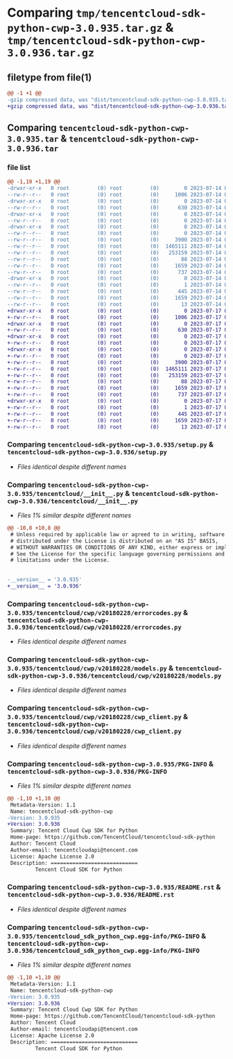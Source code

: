 # Comparing `tmp/tencentcloud-sdk-python-cwp-3.0.935.tar.gz` & `tmp/tencentcloud-sdk-python-cwp-3.0.936.tar.gz`

## filetype from file(1)

```diff
@@ -1 +1 @@
-gzip compressed data, was "dist/tencentcloud-sdk-python-cwp-3.0.935.tar", last modified: Fri Jul 14 00:21:27 2023, max compression
+gzip compressed data, was "dist/tencentcloud-sdk-python-cwp-3.0.936.tar", last modified: Mon Jul 17 00:22:30 2023, max compression
```

## Comparing `tencentcloud-sdk-python-cwp-3.0.935.tar` & `tencentcloud-sdk-python-cwp-3.0.936.tar`

### file list

```diff
@@ -1,19 +1,19 @@
-drwxr-xr-x   0 root         (0) root         (0)        0 2023-07-14 00:21:27.000000 tencentcloud-sdk-python-cwp-3.0.935/
--rw-r--r--   0 root         (0) root         (0)     1006 2023-07-14 00:21:27.000000 tencentcloud-sdk-python-cwp-3.0.935/setup.py
-drwxr-xr-x   0 root         (0) root         (0)        0 2023-07-14 00:21:27.000000 tencentcloud-sdk-python-cwp-3.0.935/tencentcloud/
--rw-r--r--   0 root         (0) root         (0)      630 2023-07-14 00:21:27.000000 tencentcloud-sdk-python-cwp-3.0.935/tencentcloud/__init__.py
-drwxr-xr-x   0 root         (0) root         (0)        0 2023-07-14 00:21:27.000000 tencentcloud-sdk-python-cwp-3.0.935/tencentcloud/cwp/
--rw-r--r--   0 root         (0) root         (0)        0 2023-07-14 00:21:27.000000 tencentcloud-sdk-python-cwp-3.0.935/tencentcloud/cwp/__init__.py
-drwxr-xr-x   0 root         (0) root         (0)        0 2023-07-14 00:21:27.000000 tencentcloud-sdk-python-cwp-3.0.935/tencentcloud/cwp/v20180228/
--rw-r--r--   0 root         (0) root         (0)        0 2023-07-14 00:21:27.000000 tencentcloud-sdk-python-cwp-3.0.935/tencentcloud/cwp/v20180228/__init__.py
--rw-r--r--   0 root         (0) root         (0)     3900 2023-07-14 00:21:27.000000 tencentcloud-sdk-python-cwp-3.0.935/tencentcloud/cwp/v20180228/errorcodes.py
--rw-r--r--   0 root         (0) root         (0)  1465111 2023-07-14 00:21:27.000000 tencentcloud-sdk-python-cwp-3.0.935/tencentcloud/cwp/v20180228/models.py
--rw-r--r--   0 root         (0) root         (0)   253159 2023-07-14 00:21:27.000000 tencentcloud-sdk-python-cwp-3.0.935/tencentcloud/cwp/v20180228/cwp_client.py
--rw-r--r--   0 root         (0) root         (0)       88 2023-07-14 00:21:27.000000 tencentcloud-sdk-python-cwp-3.0.935/setup.cfg
--rw-r--r--   0 root         (0) root         (0)     1659 2023-07-14 00:21:27.000000 tencentcloud-sdk-python-cwp-3.0.935/PKG-INFO
--rw-r--r--   0 root         (0) root         (0)      737 2023-07-14 00:21:27.000000 tencentcloud-sdk-python-cwp-3.0.935/README.rst
-drwxr-xr-x   0 root         (0) root         (0)        0 2023-07-14 00:21:27.000000 tencentcloud-sdk-python-cwp-3.0.935/tencentcloud_sdk_python_cwp.egg-info/
--rw-r--r--   0 root         (0) root         (0)        1 2023-07-14 00:21:27.000000 tencentcloud-sdk-python-cwp-3.0.935/tencentcloud_sdk_python_cwp.egg-info/dependency_links.txt
--rw-r--r--   0 root         (0) root         (0)      445 2023-07-14 00:21:27.000000 tencentcloud-sdk-python-cwp-3.0.935/tencentcloud_sdk_python_cwp.egg-info/SOURCES.txt
--rw-r--r--   0 root         (0) root         (0)     1659 2023-07-14 00:21:27.000000 tencentcloud-sdk-python-cwp-3.0.935/tencentcloud_sdk_python_cwp.egg-info/PKG-INFO
--rw-r--r--   0 root         (0) root         (0)       13 2023-07-14 00:21:27.000000 tencentcloud-sdk-python-cwp-3.0.935/tencentcloud_sdk_python_cwp.egg-info/top_level.txt
+drwxr-xr-x   0 root         (0) root         (0)        0 2023-07-17 00:22:30.000000 tencentcloud-sdk-python-cwp-3.0.936/
+-rw-r--r--   0 root         (0) root         (0)     1006 2023-07-17 00:22:30.000000 tencentcloud-sdk-python-cwp-3.0.936/setup.py
+drwxr-xr-x   0 root         (0) root         (0)        0 2023-07-17 00:22:30.000000 tencentcloud-sdk-python-cwp-3.0.936/tencentcloud/
+-rw-r--r--   0 root         (0) root         (0)      630 2023-07-17 00:22:30.000000 tencentcloud-sdk-python-cwp-3.0.936/tencentcloud/__init__.py
+drwxr-xr-x   0 root         (0) root         (0)        0 2023-07-17 00:22:30.000000 tencentcloud-sdk-python-cwp-3.0.936/tencentcloud/cwp/
+-rw-r--r--   0 root         (0) root         (0)        0 2023-07-17 00:22:30.000000 tencentcloud-sdk-python-cwp-3.0.936/tencentcloud/cwp/__init__.py
+drwxr-xr-x   0 root         (0) root         (0)        0 2023-07-17 00:22:30.000000 tencentcloud-sdk-python-cwp-3.0.936/tencentcloud/cwp/v20180228/
+-rw-r--r--   0 root         (0) root         (0)        0 2023-07-17 00:22:30.000000 tencentcloud-sdk-python-cwp-3.0.936/tencentcloud/cwp/v20180228/__init__.py
+-rw-r--r--   0 root         (0) root         (0)     3900 2023-07-17 00:22:30.000000 tencentcloud-sdk-python-cwp-3.0.936/tencentcloud/cwp/v20180228/errorcodes.py
+-rw-r--r--   0 root         (0) root         (0)  1465111 2023-07-17 00:22:30.000000 tencentcloud-sdk-python-cwp-3.0.936/tencentcloud/cwp/v20180228/models.py
+-rw-r--r--   0 root         (0) root         (0)   253159 2023-07-17 00:22:30.000000 tencentcloud-sdk-python-cwp-3.0.936/tencentcloud/cwp/v20180228/cwp_client.py
+-rw-r--r--   0 root         (0) root         (0)       88 2023-07-17 00:22:30.000000 tencentcloud-sdk-python-cwp-3.0.936/setup.cfg
+-rw-r--r--   0 root         (0) root         (0)     1659 2023-07-17 00:22:30.000000 tencentcloud-sdk-python-cwp-3.0.936/PKG-INFO
+-rw-r--r--   0 root         (0) root         (0)      737 2023-07-17 00:22:30.000000 tencentcloud-sdk-python-cwp-3.0.936/README.rst
+drwxr-xr-x   0 root         (0) root         (0)        0 2023-07-17 00:22:30.000000 tencentcloud-sdk-python-cwp-3.0.936/tencentcloud_sdk_python_cwp.egg-info/
+-rw-r--r--   0 root         (0) root         (0)        1 2023-07-17 00:22:30.000000 tencentcloud-sdk-python-cwp-3.0.936/tencentcloud_sdk_python_cwp.egg-info/dependency_links.txt
+-rw-r--r--   0 root         (0) root         (0)      445 2023-07-17 00:22:30.000000 tencentcloud-sdk-python-cwp-3.0.936/tencentcloud_sdk_python_cwp.egg-info/SOURCES.txt
+-rw-r--r--   0 root         (0) root         (0)     1659 2023-07-17 00:22:30.000000 tencentcloud-sdk-python-cwp-3.0.936/tencentcloud_sdk_python_cwp.egg-info/PKG-INFO
+-rw-r--r--   0 root         (0) root         (0)       13 2023-07-17 00:22:30.000000 tencentcloud-sdk-python-cwp-3.0.936/tencentcloud_sdk_python_cwp.egg-info/top_level.txt
```

### Comparing `tencentcloud-sdk-python-cwp-3.0.935/setup.py` & `tencentcloud-sdk-python-cwp-3.0.936/setup.py`

 * *Files identical despite different names*

### Comparing `tencentcloud-sdk-python-cwp-3.0.935/tencentcloud/__init__.py` & `tencentcloud-sdk-python-cwp-3.0.936/tencentcloud/__init__.py`

 * *Files 1% similar despite different names*

```diff
@@ -10,8 +10,8 @@
 # Unless required by applicable law or agreed to in writing, software
 # distributed under the License is distributed on an "AS IS" BASIS,
 # WITHOUT WARRANTIES OR CONDITIONS OF ANY KIND, either express or implied.
 # See the License for the specific language governing permissions and
 # limitations under the License.
 
 
-__version__ = '3.0.935'
+__version__ = '3.0.936'
```

### Comparing `tencentcloud-sdk-python-cwp-3.0.935/tencentcloud/cwp/v20180228/errorcodes.py` & `tencentcloud-sdk-python-cwp-3.0.936/tencentcloud/cwp/v20180228/errorcodes.py`

 * *Files identical despite different names*

### Comparing `tencentcloud-sdk-python-cwp-3.0.935/tencentcloud/cwp/v20180228/models.py` & `tencentcloud-sdk-python-cwp-3.0.936/tencentcloud/cwp/v20180228/models.py`

 * *Files identical despite different names*

### Comparing `tencentcloud-sdk-python-cwp-3.0.935/tencentcloud/cwp/v20180228/cwp_client.py` & `tencentcloud-sdk-python-cwp-3.0.936/tencentcloud/cwp/v20180228/cwp_client.py`

 * *Files identical despite different names*

### Comparing `tencentcloud-sdk-python-cwp-3.0.935/PKG-INFO` & `tencentcloud-sdk-python-cwp-3.0.936/PKG-INFO`

 * *Files 1% similar despite different names*

```diff
@@ -1,10 +1,10 @@
 Metadata-Version: 1.1
 Name: tencentcloud-sdk-python-cwp
-Version: 3.0.935
+Version: 3.0.936
 Summary: Tencent Cloud Cwp SDK for Python
 Home-page: https://github.com/TencentCloud/tencentcloud-sdk-python
 Author: Tencent Cloud
 Author-email: tencentcloudapi@tencent.com
 License: Apache License 2.0
 Description: ============================
         Tencent Cloud SDK for Python
```

### Comparing `tencentcloud-sdk-python-cwp-3.0.935/README.rst` & `tencentcloud-sdk-python-cwp-3.0.936/README.rst`

 * *Files identical despite different names*

### Comparing `tencentcloud-sdk-python-cwp-3.0.935/tencentcloud_sdk_python_cwp.egg-info/PKG-INFO` & `tencentcloud-sdk-python-cwp-3.0.936/tencentcloud_sdk_python_cwp.egg-info/PKG-INFO`

 * *Files 1% similar despite different names*

```diff
@@ -1,10 +1,10 @@
 Metadata-Version: 1.1
 Name: tencentcloud-sdk-python-cwp
-Version: 3.0.935
+Version: 3.0.936
 Summary: Tencent Cloud Cwp SDK for Python
 Home-page: https://github.com/TencentCloud/tencentcloud-sdk-python
 Author: Tencent Cloud
 Author-email: tencentcloudapi@tencent.com
 License: Apache License 2.0
 Description: ============================
         Tencent Cloud SDK for Python
```

